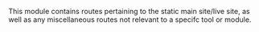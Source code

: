 This module contains routes pertaining to the static main site/live site, as well as any miscellaneous routes not relevant to a specifc tool or module.